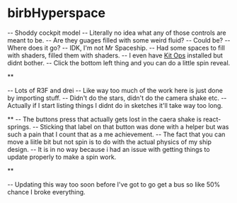 # birbHyperspace

-- Shoddy cockpit model
-- Literally no idea what any of those controls are meant to be.
-- Are they guages filled with some weird fluid?
-- Could be?
-- Where does it go?
-- IDK, I'm not Mr Spaceship.
-- Had some spaces to fill with shaders, filled them with shaders.
-- I even have [Kit Ops](https://www.kit-ops.com/) installed but didnt bother.
-- Click the bottom left thing and you can do a little spin reveal.

**

-- Lots of R3F and drei
-- Like way too much of the work here is just done by importing stuff.
-- Didn't do the stars, didn't do the camera shake etc.
-- Actually if I start listing things I didnt do in sketches it'll take way too long.

** 
-- The buttons press that actually gets lost in the caera shake is react-springs.
-- Sticking that label on that button was done with a helper but was such a pain that I count that as a me achievement. 
-- The fact that you can move a liitle bit but not spin is to do with the actual physics of my ship design.
-- It is in no way because i had an issue with getting things to update properly to make a spin work. 


**

-- Updating this way too soon before I've got to go get a bus so like 50% chance I broke everything.


